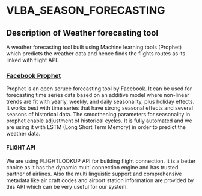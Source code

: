 <h1>VLBA_SEASON_FORECASTING</h1>

<h2>Description of Weather forecasting tool</h1>
<p1>A weather forecasting tool built using Machine learning tools (Prophet) which predicts the weather data and hence finds the flights routes as its linked with flight API.</p1>

<p2>
  <h3><u>Facebook Prophet</u></h3>
Prophet is an open soruce forecasting tool by Facebook. It can be used for forecasting
time series data based on an additive model where non-linear trends are fit with yearly,
weekly, and daily seasonality, plus holiday effects. It works best with time series that
have strong seasonal effects and several seasons of historical data. The smoothening
parameters for seasonality in prophet enable adjustment of historical cycles. It is fully
automated and we are using it with LSTM (Long Short Term Memory) in order to
predict the weather data.
</p2>
<br>

<p3>
  <h4>FLIGHT API</h4>
We are using FLIGHTLOOKUP API for building flight connection. It is a better choice
as it has the dynamic multi connection engine and has trusted partner of airlines. Also
the multi linguistic support and comprehensive metadata like air craft codes and airport
station information are provided by this API which can be very useful for our system.
  </p3>
